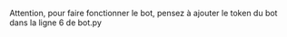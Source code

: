 Attention, pour faire fonctionner le bot, pensez à ajouter le token du bot dans la ligne 6 de bot.py